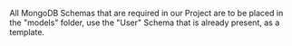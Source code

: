 All MongoDB Schemas that are required in our Project are to be placed in 
the "models" folder, use the "User" Schema that is already present, as a template.